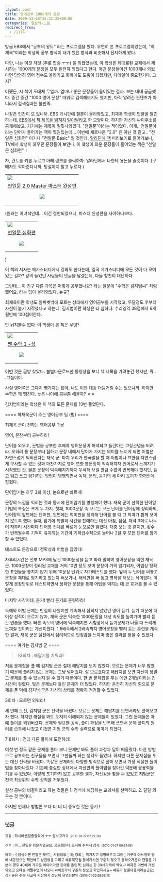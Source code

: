 ```yaml
---
layout: post
title: 영어공부 1000개의 문장
date: 2009-12-08T15:33:25+00:00
categories: 일상의-느낌
redirect_from:
  - /1176
---
```


방금 EBS에서 "공부의 왕도" 라는 프로그램을 봤다. 우연히 본 프로그램이었는데, "최재욱"이라는 학생의 공부 방식이 내가 썼던 방식과 비슷해서 진지하게 봤다.

다만, 나는 이것 저것 (주로 팝송 ㅜㅜ) 을 외웠었는데, 이 학생은 제대로된 교재에서 제시하는 1000개의 문장을 모두 완전히 외웠다고 한다. 어떤 문장들이건 1000개나 외웠다면 당연히 영어 점수도 올라가고 회화에도 도움이 되겠지만, 디테일이 중요한거다. 그지?

어쨌든, 저 책이 도대체 무얼까. 얼마나 좋은 문장들이 들어있는 걸까. 보는 내내 궁금했다. 중간 중간 "1000 영어 문장" 따위로 검색해보기도 했지만, 아직 알려진 컨텐츠가 아니라서 검색결과는 불만족.

나같은 인간이 또 있나봐. EBS 게시판에 질문이 올라와있고, 최재욱 학생이 답글을 달긴하는데, <a title="[http://www.ebsi.co.kr/ebs/apz.ApdReviewArticle.laf?forumId=STD_KING&amp;articleId=000000028117582]로 이동합니다." href="http://www.ebsi.co.kr/ebs/apz.ApdReviewArticle.laf?forumId=STD_KING&amp;articleId=000000028117582" target="_blank">EBS에서 책 제목을 밝히지 말아달라고</a> 한 모양이다. 하지만 자신의 싸이주소를 공개해놨고, 거기에는 제목이 얼핏나와있다. "천일문"이라는 책이었다. 이게.. 천일문이라는 단어가 들어가는 책이 몇권있는데... 이번에 새로나온 "2.0" 은 아닌 것 같고.. "천일문 심화편" 이거나 "천일문 Basic" 일 것인데, <a title="[http://www.aladdin.co.kr/shop/wproduct.aspx?ISBN=8995511052]로 이동합니다." href="http://www.aladdin.co.kr/shop/wproduct.aspx?ISBN=8995511052" target="_blank">알라딘에 책</a> 미리보기로 들어가보니, TV에서 학생이 외우던 문장들이 보인다. 이 학생이 외운 문장들이 들어있는 책은 "천일문 심화편"  !

자, 컨트롤 키를 누르고 아래 링크를 클릭하자. 알라딘에서 나한테 용돈을 줄것이다. (구매자도 깍아준다니까, 망설이지 말고 누르자.)

 

<table>

<tbody>

<tr>

<td><a href="http://www.aladdin.co.kr/shop/wproduct.aspx?ISBN=8992476434&amp;ttbkey=ttbjinto1216001&amp;COPYPaper=1"><img src="http://image.aladdin.co.kr/coveretc/book/covermini/8992476434_2.jpg" /></a></td>

</tr>

<tr>

<td align="center"><a href="http://www.aladdin.co.kr/shop/wproduct.aspx?ISBN=8992476434&amp;ttbkey=ttbjinto1216001&amp;COPYPaper=1">천일문 2.0 Master 마스터 완성편</a>

<img src="http://image.aladdin.co.kr/img/common/star_s10.gif" /></td>

</tr>

</tbody>

</table>

(원래는 이녀석인데... 이건 절판되었으니, 마스터 완성편을 사야하나보다.

<table>

<tbody>

<tr>

<td><a href="http://www.aladdin.co.kr/shop/wproduct.aspx?ISBN=8995511052&amp;ttbkey=ttbjinto1216001&amp;COPYPaper=1"><img src="http://image.aladdin.co.kr/coveretc/book/covermini/8995511052_1.jpg" /></a></td>

</tr>

<tr>

<td align="center"><a href="http://www.aladdin.co.kr/shop/wproduct.aspx?ISBN=8995511052&amp;ttbkey=ttbjinto1216001&amp;COPYPaper=1">천일문 심화편</a>

<img src="http://image.aladdin.co.kr/img/common/star_s10.gif" /></td>

</tr>

</tbody>

</table>

)

이 책의 저자는 메가스터디에서 강의도 한다는데, 결국 메가스터디에 모든 것이 다 모여있는 걸까? 강의 들었던 사람들이 댓글을 남겼는데, 다들 칭찬이 대단하다.

그런데... 이 친구 다른 과목은 어떻게 공부했나요? 라는 질문에 "수학은 김지범씨" 처럼 했어요. 라는 답이 올라와있다. 뉴규?

최재욱이란 학생도 알파벳밖에 모르는 상태에서 영어공부를 시작했고, 두달정도 후부터 자신이 붙기 시작했다고 하는데, 김지범이란 학생은 더 심하다. 수리영역 38점에서 6개월만에 100점이란다.

안 뒤져볼수 없다. 이 학생이 본 책은 무엇?

<table>

<tbody>

<tr>

<td><a href="http://www.aladdin.co.kr/shop/wproduct.aspx?ISBN=8959770973&amp;ttbkey=ttbjinto1216001&amp;COPYPaper=1"><img src="http://image.aladdin.co.kr/coveretc/book/covermini/8959770973_1.jpg" /></a></td>

</tr>

<tr>

<td align="center"><a href="http://www.aladdin.co.kr/shop/wproduct.aspx?ISBN=8959770973&amp;ttbkey=ttbjinto1216001&amp;COPYPaper=1">쎈 수학 1 -상</a>

<img src="http://image.aladdin.co.kr/img/common/star_s10.gif" /></td>

</tr>

</tbody>

</table>

이번 것은 금방 찾았다. 불법다운로드한 동영상을 보니 책 제목을 가려놓긴 했지만, 뭐.. .그쯤이야.

사실 영어쪽은 그다지 땡기지는 않아, 나도 이젠 대강 더듬거릴 수는 있으니까. 하지만 수학은 꽤 땡긴다. 늦은 나이에 공부좀 해볼까? ㅎㅎ

김지범이라는 학생은 이 책의 모든 문제를 10번 풀었단다.

==== 최재욱군이 주는 영어공부 팁 (펌) ====

> 

최재욱 군이 전하는 영어공부 Tip!



영어, 문장부터 공부하라!



단어를 외우고, 문법을 공부한 후에야 영어문장이 해석되고 들린다는 고정관념을 버려라. 오히려 통 문장부터 접하고 문장 내에서 단어가 가지는 의미를 느끼게 되면 어법은 자연스럽게 익혀진다는 재욱 군. 마치 우리가 한국말을 할 때 어법이나 표현을 자연스럽게 구사할 수 있는 것과 마찬가지로 영어 또한 통문장이 익숙해지자 언어로서 느껴지기 시작했던 것. 물론 문장이 익숙해지기까지 무식해 보일 만큼 수없이 반복해야 했지만, 듣고 읽고 쓰고 암기하는 방법이 병행되면서 독해, 문법, 듣기의 세 마리 토끼가 한꺼번에 잡혔다.



단어암기는 하루 3회 이상, 눈으로만 빠르게!



문장의 느낌을 익히는 것과 동시에 단어암기를 병행해야 했다. 재욱 군이 선택한 단어암기법의 특징은 크게 두 가지. 첫째, 1000문장 속 모르는 모든 단어를 단어장에 정리하되, 단어장의 앞면에는 단어만, 뒷면에는 의미만을 정리해 단어를 볼 때 그 의미가 함께 보이지 않도록 했다. 둘째, 암기에 특별히 시간을 할애하는 대신 아침, 점심, 저녁 3회로 나누어 자투리 시간마다 단어장 전체를 빠르게 눈으로만 읽었다. 대충 보는 것 같지만, 횟수가 반복될수록 기억이 유지되는 기간이 기하급수적으로 늘어나 2달 후 모든 단어를 암기할 수 있었다.



테스트도 문장으로! 정확성과 어법을 잡았다!



자투리시간은 전부 MP3에 담긴 1000문장을 듣고 따라 말하며 영어문장을 익힌 재욱 군. 1000문장이 정리된 교재를 거의 10번 정도 보며 문장이 거의 암기되자, 어법상 정확한 표현들을 놓치지 않기 위해 10문장 단위로 자가테스트를 했다. 앞의 두 단어를 써놓고 문장을 제대로 암기하고 있는지 써보거나, 해석만을 써 놓고 영작을 해보는 식이었다. 이렇게 문장단위로 테스트하면서 정확한 문장을 통해 어법을 익히는 데 큰 효과를 볼 수 있었다.



마지막 사각지대, 듣기! 빨리 듣기로 훈련하라!



독해와 어법 문제는 만점이 나왔지만 계속해서 잡히지 않았던 영어 듣기. 듣기 때문에 더이상 성적이 오르지 않자, 재욱 군은 익숙한 1000문장을 재생 속도를 높여가며 빨리 듣는 연습을 했다. 빠른 속도의 영어에 익숙해지면 시험장에서 듣기문제가 나올 때 느리게 느껴질 것이라는 계산이었다. 1.5배속에서 2배속까지 영어문장을 빨리 듣는 훈련을 계속한 결과, 재욱 군은 실전에서 심리적으로 안정감을 느끼며 좋은 결과를 얻을 수 있었다.

==== 여기는 김지범 군 ====

> 1·2회차 : 해답지를 치워라!

처음 문제집을 풀 때 김지범 군은 절대 해답지를 보지 않았다. 모르는 문제가 너무 많았기 때문에 풀리지 않는 문제는 그냥 넘어갔다. 잘 모르겠다고 해답지를 보면 자신이 정말 그 문제를 풀 수 있는지 알 수 없기 때문이다. 한 번 문제집을 푸는 데만 2개월이라는 긴 시간이 걸렸다. 맞은 문제보다 틀린 문제가 더 많았다. 하지만 온전히 자신의 힘으로 문제를 푼 덕에 김지범 군은 자신의 상태를 정확히 점검할 수 있었다.

3회차 : 모르면 외워라!

세 번째 도전, 김지범 군은 전략을 바꿨다. 모르는 문제는 해답지를 보면서라도 풀어보고자 했다. 하지만 해설을 봐도 도저히 이해되지 않는 문제들이 있었다. 그런 문제들은 아예 풀이를 외워버렸다. 문제와 필요한 공식, 풀이 과정을 반복해 쓰면서 문제 풀이의 원리를 습득해 나갔고 이것은 지범 군의 수학 실력으로 쌓이게 되었다.

7·8회차 : 전과 다른 풀이에 도전하라!

여섯 번 정도 같은 문제를 풀다 보니 문제만 봐도 풀이 과정과 답이 떠올랐다. 다른 방법으로 공부하는 친구들을 보면서 그만둘까 하는 생각도 들었다. 하지만 다른 문제집을 푸는 대신 전략을 바꿨다. 똑같은 문제라도 다양한 방식으로 풀어 보면서 가장 적절한 풀이법을 찾아나갔다. 기본에 충실한 상태에서 자신만의 풀이법을 찾아간 덕분에 응용력을 기를 수 있었다. 이렇게 포기하지 않고 공부한 결과, 자신감을 찾을 수 있었고 지범군은 전국 최상위의 수학 성적을 거두었다.

실상 공부의 비결이라고 하는 것들은 1. 정석에 해당하는 교과서를 선택하고. 2. 달달 외우는 것 뿐이다.

하지만 언제나 방법론 보다 더 더 더 중요한 것은 동기 !

* * *

### 댓글



<!--- cmt:1198 --->
<!--- mail: --->
<!--- parent:0 --->

<small class=comment>유유 : 하시바쏀일줄알았어 ㅜㅜ 잘보고가요 <small>(2010-01-27 02:22:26)</small></small>


<!--- cmt:1199 --->
<!--- mail: --->
<!--- parent:0 --->

<small class=comment>ㅇㅇ : 아... 천일문 외운거였군요. 궁금했는데 조사해 주셔서 감사. <small>(2010-01-27 09:37:06)</small></small>


<!--- cmt:1200 --->
<!--- mail: --->
<!--- parent:0 --->

<small class=comment>아하 : 수험생이면 천일문 모르는 사람이없는데; 강의는 책가지고 설명해주고 그러는거구요 어느정도 영어 내공있으면 책만봐도 상관없음 그리고 쎄듀북닷컴 들어가시면 꾸준히 정오표 올라오거든요 천일문 기본의 경우 40쇄에 가까운 어마어마한 판매를 올린책; 심화는 한 30쇄가까이 찍었나 여하튼 이번에 개정되었고 오타는 어쩔수없이 나오니 싸이트가서 꾸준히 정오표 확인하세요~  쎄듀가 능률다음이라는군요; 김기훈은 수능 사교육 시장에서 상당히 유명한분임 <small>(2010-01-30 08:06:17)</small></small>

